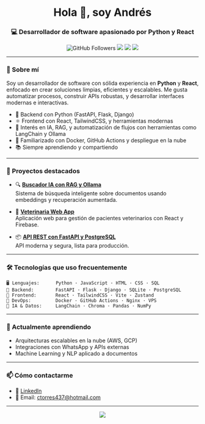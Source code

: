 <h1 align="center">Hola 👋, soy Andrés</h1>
<h3 align="center">💻 Desarrollador de software apasionado por Python y React</h3>

<p align="center">
  <img src="https://img.shields.io/github/followers/tu_usuario?label=Follow&style=social" alt="GitHub Followers" />
  <img src="https://img.shields.io/badge/Python-3776AB?style=for-the-badge&logo=python&logoColor=white" />
  <img src="https://img.shields.io/badge/React-20232A?style=for-the-badge&logo=react&logoColor=61DAFB" />
  <img src="https://img.shields.io/badge/Linux-FCC624?style=for-the-badge&logo=linux&logoColor=black" />
</p>

---

### 🚀 Sobre mí

Soy un desarrollador de software con sólida experiencia en **Python** y **React**, enfocado en crear soluciones limpias, eficientes y escalables. Me gusta automatizar procesos, construir APIs robustas, y desarrollar interfaces modernas e interactivas.

- 🐍 Backend con Python (FastAPI, Flask, Django)
- ⚛️ Frontend con React, TailwindCSS, y herramientas modernas
- 🧠 Interés en IA, RAG, y automatización de flujos con herramientas como LangChain y Ollama
- 🐳 Familiarizado con Docker, GitHub Actions y despliegue en la nube
- 📚 Siempre aprendiendo y compartiendo

---

### 📌 Proyectos destacados

- 🔍 **[Buscador IA con RAG y Ollama](https://github.com/AndresTorresMartinez/proyecto-rag)**  
  Sistema de búsqueda inteligente sobre documentos usando embeddings y recuperación aumentada.

- 🐾 **[Veterinaria Web App](https://github.com/AndresTorresMartinez/vetapp)**  
  Aplicación web para gestión de pacientes veterinarios con React y Firebase.

- 📦 **[API REST con FastAPI y PostgreSQL](https://github.com/AndresTorresMartinez/api-fastapi)**  
  API moderna y segura, lista para producción.

---

### 🛠️ Tecnologías que uso frecuentemente

```text
🖥️ Lenguajes:      Python · JavaScript · HTML · CSS · SQL
🔧 Backend:        FastAPI · Flask · Django · SQLite · PostgreSQL
🎨 Frontend:       React · TailwindCSS · Vite · Zustand
🧰 DevOps:         Docker · GitHub Actions · Nginx · VPS
🧠 IA & Datos:     LangChain · Chroma · Pandas · NumPy
```

---

### 🌱 Actualmente aprendiendo

- Arquitecturas escalables en la nube (AWS, GCP)
- Integraciones con WhatsApp y APIs externas
- Machine Learning y NLP aplicado a documentos

---

### 📫 Cómo contactarme

- 💼 [LinkedIn](https://linkedin.com/in/andrés-camilo-torres-martínez-1368b8107)
- 📧 Email: ctorres437@hotmail.com

---

<p align="center">
  <img src="https://github-readme-stats.vercel.app/api/top-langs/?username=AndresTorresMartinez&layout=compact&theme=radical" />
</p>
